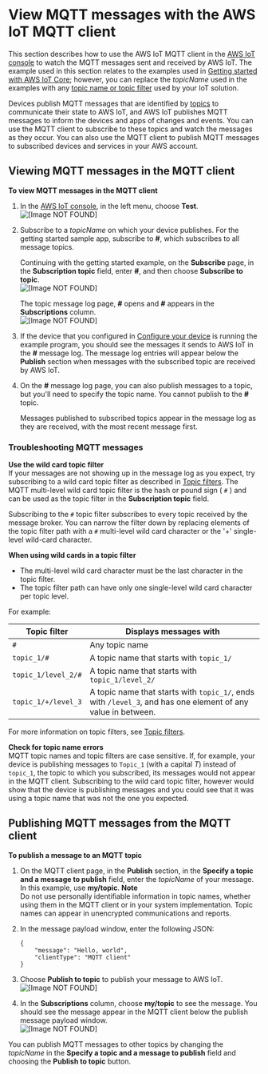 # View MQTT messages with the AWS IoT MQTT client<a name="view-mqtt-messages"></a>

This section describes how to use the AWS IoT MQTT client in the [AWS IoT console](https://console.aws.amazon.com/iot/home) to watch the MQTT messages sent and received by AWS IoT\. The example used in this section relates to the examples used in [Getting started with AWS IoT Core](iot-gs.md); however, you can replace the *topicName* used in the examples with any [topic name or topic filter](topics.md) used by your IoT solution\. 

Devices publish MQTT messages that are identified by [topics](topics.md) to communicate their state to AWS IoT, and AWS IoT publishes MQTT messages to inform the devices and apps of changes and events\. You can use the MQTT client to subscribe to these topics and watch the messages as they occur\. You can also use the MQTT client to publish MQTT messages to subscribed devices and services in your AWS account\. 

## Viewing MQTT messages in the MQTT client<a name="view-mqtt-subscribe"></a>

**To view MQTT messages in the MQTT client**

1. In the [AWS IoT console](https://console.aws.amazon.com/iot/home), in the left menu, choose **Test**\.  
![\[Image NOT FOUND\]](http://docs.aws.amazon.com/iot/latest/developerguide/images/choose-test.png)

1. Subscribe to a *topicName* on which your device publishes\. For the getting started sample app, subscribe to **\#**, which subscribes to all message topics\.

   Continuing with the getting started example, on the **Subscribe** page, in the **Subscription topic** field, enter **\#**, and then choose **Subscribe to topic**\.   
![\[Image NOT FOUND\]](http://docs.aws.amazon.com/iot/latest/developerguide/images/subscribe-button-topic.png)

   The topic message log page, **\#** opens and **\#** appears in the **Subscriptions** column\.  
![\[Image NOT FOUND\]](http://docs.aws.amazon.com/iot/latest/developerguide/images/subscribed-button-topic.png)

1. If the device that you configured in [Configure your device](configure-device.md) is running the example program, you should see the messages it sends to AWS IoT in the **\#** message log\. The message log entries will appear below the **Publish** section when messages with the subscribed topic are received by AWS IoT\.

1. On the **\#** message log page, you can also publish messages to a topic, but you'll need to specify the topic name\. You cannot publish to the **\#** topic\.

   Messages published to subscribed topics appear in the message log as they are received, with the most recent message first\.

### Troubleshooting MQTT messages<a name="view-mqtt-trouble"></a>

**Use the wild card topic filter**  
If your messages are not showing up in the message log as you expect, try subscribing to a wild card topic filter as described in [Topic filters](topics.md#topicfilters)\. The MQTT multi\-level wild card topic filter is the hash or pound sign \( `#` \) and can be used as the topic filter in the **Subscription topic** field\. 

Subscribing to the `#` topic filter subscribes to every topic received by the message broker\. You can narrow the filter down by replacing elements of the topic filter path with a `#` multi\-level wild card character or the '\+' single\-level wild\-card character\. 

**When using wild cards in a topic filter**
+ The multi\-level wild card character must be the last character in the topic filter\.
+ The topic filter path can have only one single\-level wild card character per topic level\. 

For example:


|  Topic filter  |  Displays messages with  | 
| --- | --- | 
|   `#`   |   Any topic name   | 
|   `topic_1/#`   |   A topic name that starts with `topic_1/`  | 
|   `topic_1/level_2/#`   |   A topic name that starts with `topic_1/level_2/`  | 
|   `topic_1/+/level_3`   |   A topic name that starts with `topic_1/`, ends with `/level_3`, and has one element of any value in between\.  | 

For more information on topic filters, see [Topic filters](topics.md#topicfilters)\.

**Check for topic name errors**  
MQTT topic names and topic filters are case sensitive\. If, for example, your device is publishing messages to `Topic_1` \(with a capital *T*\) instead of `topic_1`, the topic to which you subscribed, its messages would not appear in the MQTT client\. Subscribing to the wild card topic filter, however would show that the device is publishing messages and you could see that it was using a topic name that was not the one you expected\.

## Publishing MQTT messages from the MQTT client<a name="view-mqtt-publish"></a>

**To publish a message to an MQTT topic**

1. On the MQTT client page, in the **Publish** section, in the **Specify a topic and a message to publish** field, enter the *topicName* of your message\. In this example, use **my/topic**\. 
**Note**  
Do not use personally identifiable information in topic names, whether using them in the MQTT client or in your system implementation\. Topic names can appear in unencrypted communications and reports\.

1. In the message payload window, enter the following JSON:

   ```
   {
       "message": "Hello, world",
       "clientType": "MQTT client"
   }
   ```

1. Choose **Publish to topic** to publish your message to AWS IoT\.  
![\[Image NOT FOUND\]](http://docs.aws.amazon.com/iot/latest/developerguide/images/publish-to-topic.png)

1. In the **Subscriptions** column, choose **my/topic** to see the message\. You should see the message appear in the MQTT client below the publish message payload window\.  
![\[Image NOT FOUND\]](http://docs.aws.amazon.com/iot/latest/developerguide/images/publish-to-topic-received.png)

You can publish MQTT messages to other topics by changing the *topicName* in the **Specify a topic and a message to publish** field and choosing the **Publish to topic** button\.